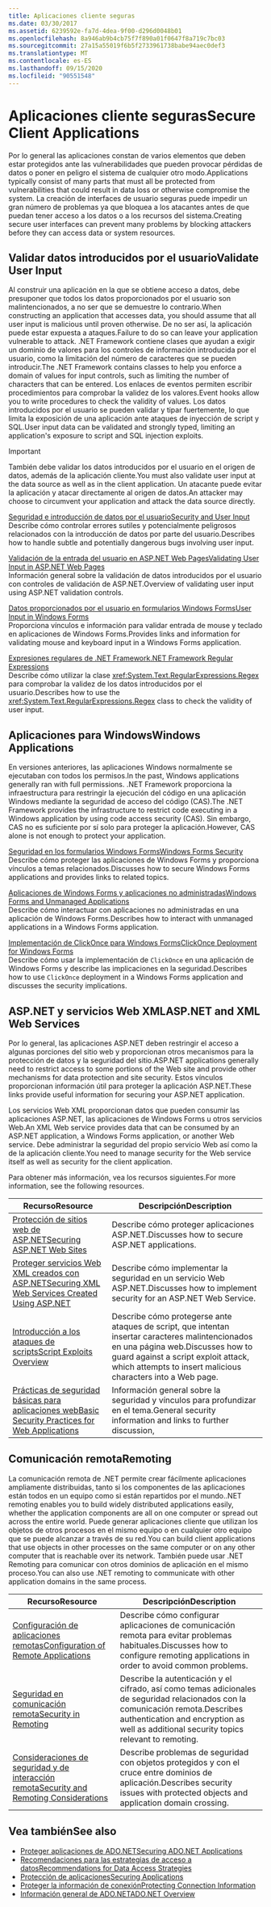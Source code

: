 ```yaml
---
title: Aplicaciones cliente seguras
ms.date: 03/30/2017
ms.assetid: 6239592e-fa7d-4dea-9f00-d296d0048b01
ms.openlocfilehash: 8a946ab9b4cb75f7f890a01f0647f8a719c7bc03
ms.sourcegitcommit: 27a15a55019f6b5f2733961738babe94aec0def3
ms.translationtype: MT
ms.contentlocale: es-ES
ms.lasthandoff: 09/15/2020
ms.locfileid: "90551548"
---
```

# <a name="secure-client-applications"></a><span data-ttu-id="24a80-102">Aplicaciones cliente seguras</span><span class="sxs-lookup"><span data-stu-id="24a80-102">Secure Client Applications</span></span>
<span data-ttu-id="24a80-103">Por lo general las aplicaciones constan de varios elementos que deben estar protegidos ante las vulnerabilidades que pueden provocar pérdidas de datos o poner en peligro el sistema de cualquier otro modo.</span><span class="sxs-lookup"><span data-stu-id="24a80-103">Applications typically consist of many parts that must all be protected from vulnerabilities that could result in data loss or otherwise compromise the system.</span></span> <span data-ttu-id="24a80-104">La creación de interfaces de usuario seguras puede impedir un gran número de problemas ya que bloquea a los atacantes antes de que puedan tener acceso a los datos o a los recursos del sistema.</span><span class="sxs-lookup"><span data-stu-id="24a80-104">Creating secure user interfaces can prevent many problems by blocking attackers before they can access data or system resources.</span></span>  
  
## <a name="validate-user-input"></a><span data-ttu-id="24a80-105">Validar datos introducidos por el usuario</span><span class="sxs-lookup"><span data-stu-id="24a80-105">Validate User Input</span></span>  
 <span data-ttu-id="24a80-106">Al construir una aplicación en la que se obtiene acceso a datos, debe presuponer que todos los datos proporcionados por el usuario son malintencionados, a no ser que se demuestre lo contrario.</span><span class="sxs-lookup"><span data-stu-id="24a80-106">When constructing an application that accesses data, you should assume that all user input is malicious until proven otherwise.</span></span> <span data-ttu-id="24a80-107">De no ser así, la aplicación puede estar expuesta a ataques.</span><span class="sxs-lookup"><span data-stu-id="24a80-107">Failure to do so can leave your application vulnerable to attack.</span></span> <span data-ttu-id="24a80-108">.NET Framework contiene clases que ayudan a exigir un dominio de valores para los controles de información introducida por el usuario, como la limitación del número de caracteres que se pueden introducir.</span><span class="sxs-lookup"><span data-stu-id="24a80-108">The .NET Framework contains classes to help you enforce a domain of values for input controls, such as limiting the number of characters that can be entered.</span></span> <span data-ttu-id="24a80-109">Los enlaces de eventos permiten escribir procedimientos para comprobar la validez de los valores.</span><span class="sxs-lookup"><span data-stu-id="24a80-109">Event hooks allow you to write procedures to check the validity of values.</span></span> <span data-ttu-id="24a80-110">Los datos introducidos por el usuario se pueden validar y tipar fuertemente, lo que limita la exposición de una aplicación ante ataques de inyección de script y SQL.</span><span class="sxs-lookup"><span data-stu-id="24a80-110">User input data can be validated and strongly typed, limiting an application's exposure to script and SQL injection exploits.</span></span>  
  
> [!IMPORTANT]
> <span data-ttu-id="24a80-111">También debe validar los datos introducidos por el usuario en el origen de datos, además de la aplicación cliente.</span><span class="sxs-lookup"><span data-stu-id="24a80-111">You must also validate user input at the data source as well as in the client application.</span></span> <span data-ttu-id="24a80-112">Un atacante puede evitar la aplicación y atacar directamente al origen de datos.</span><span class="sxs-lookup"><span data-stu-id="24a80-112">An attacker may choose to circumvent your application and attack the data source directly.</span></span>  
  
 [<span data-ttu-id="24a80-113">Seguridad e introducción de datos por el usuario</span><span class="sxs-lookup"><span data-stu-id="24a80-113">Security and User Input</span></span>](../../../standard/security/security-and-user-input.md)  
 <span data-ttu-id="24a80-114">Describe cómo controlar errores sutiles y potencialmente peligrosos relacionados con la introducción de datos por parte del usuario.</span><span class="sxs-lookup"><span data-stu-id="24a80-114">Describes how to handle subtle and potentially dangerous bugs involving user input.</span></span>  
  
 <span data-ttu-id="24a80-115">[Validación de la entrada del usuario en ASP.NET Web Pages](/previous-versions/aspnet/7kh55542(v=vs.100))</span><span class="sxs-lookup"><span data-stu-id="24a80-115">[Validating User Input in ASP.NET Web Pages](/previous-versions/aspnet/7kh55542(v=vs.100))</span></span>  
 <span data-ttu-id="24a80-116">Información general sobre la validación de datos introducidos por el usuario con controles de validación de ASP.NET.</span><span class="sxs-lookup"><span data-stu-id="24a80-116">Overview of validating user input using ASP.NET validation controls.</span></span>  
  
 [<span data-ttu-id="24a80-117">Datos proporcionados por el usuario en formularios Windows Forms</span><span class="sxs-lookup"><span data-stu-id="24a80-117">User Input in Windows Forms</span></span>](/dotnet/desktop/winforms/user-input-in-windows-forms)  
 <span data-ttu-id="24a80-118">Proporciona vínculos e información para validar entrada de mouse y teclado en aplicaciones de Windows Forms.</span><span class="sxs-lookup"><span data-stu-id="24a80-118">Provides links and information for validating mouse and keyboard input in a Windows Forms application.</span></span>  
  
 [<span data-ttu-id="24a80-119">Expresiones regulares de .NET Framework</span><span class="sxs-lookup"><span data-stu-id="24a80-119">.NET Framework Regular Expressions</span></span>](../../../standard/base-types/regular-expressions.md)  
 <span data-ttu-id="24a80-120">Describe cómo utilizar la clase <xref:System.Text.RegularExpressions.Regex> para comprobar la validez de los datos introducidos por el usuario.</span><span class="sxs-lookup"><span data-stu-id="24a80-120">Describes how to use the <xref:System.Text.RegularExpressions.Regex> class to check the validity of user input.</span></span>  
  
## <a name="windows-applications"></a><span data-ttu-id="24a80-121">Aplicaciones para Windows</span><span class="sxs-lookup"><span data-stu-id="24a80-121">Windows Applications</span></span>  
 <span data-ttu-id="24a80-122">En versiones anteriores, las aplicaciones Windows normalmente se ejecutaban con todos los permisos.</span><span class="sxs-lookup"><span data-stu-id="24a80-122">In the past, Windows applications generally ran with full permissions.</span></span> <span data-ttu-id="24a80-123">.NET Framework proporciona la infraestructura para restringir la ejecución del código en una aplicación Windows mediante la seguridad de acceso del código (CAS).</span><span class="sxs-lookup"><span data-stu-id="24a80-123">The .NET Framework provides the infrastructure to restrict code executing in a Windows application by using code access security (CAS).</span></span> <span data-ttu-id="24a80-124">Sin embargo, CAS no es suficiente por sí solo para proteger la aplicación.</span><span class="sxs-lookup"><span data-stu-id="24a80-124">However, CAS alone is not enough to protect your application.</span></span>  
  
 [<span data-ttu-id="24a80-125">Seguridad en los formularios Windows Forms</span><span class="sxs-lookup"><span data-stu-id="24a80-125">Windows Forms Security</span></span>](/dotnet/desktop/winforms/windows-forms-security)  
 <span data-ttu-id="24a80-126">Describe cómo proteger las aplicaciones de Windows Forms y proporciona vínculos a temas relacionados.</span><span class="sxs-lookup"><span data-stu-id="24a80-126">Discusses how to secure Windows Forms applications and provides links to related topics.</span></span>  
  
 [<span data-ttu-id="24a80-127">Aplicaciones de Windows Forms y aplicaciones no administradas</span><span class="sxs-lookup"><span data-stu-id="24a80-127">Windows Forms and Unmanaged Applications</span></span>](/dotnet/desktop/winforms/advanced/windows-forms-and-unmanaged-applications)  
 <span data-ttu-id="24a80-128">Describe cómo interactuar con aplicaciones no administradas en una aplicación de Windows Forms.</span><span class="sxs-lookup"><span data-stu-id="24a80-128">Describes how to interact with unmanaged applications in a Windows Forms application.</span></span>  
  
 [<span data-ttu-id="24a80-129">Implementación de ClickOnce para Windows Forms</span><span class="sxs-lookup"><span data-stu-id="24a80-129">ClickOnce Deployment for Windows Forms</span></span>](/dotnet/desktop/winforms/clickonce-deployment-for-windows-forms)  
 <span data-ttu-id="24a80-130">Describe cómo usar la implementación de `ClickOnce` en una aplicación de Windows Forms y describe las implicaciones en la seguridad.</span><span class="sxs-lookup"><span data-stu-id="24a80-130">Describes how to use `ClickOnce` deployment in a Windows Forms application and discusses the security implications.</span></span>  
  
## <a name="aspnet-and-xml-web-services"></a><span data-ttu-id="24a80-131">ASP.NET y servicios Web XML</span><span class="sxs-lookup"><span data-stu-id="24a80-131">ASP.NET and XML Web Services</span></span>  
 <span data-ttu-id="24a80-132">Por lo general, las aplicaciones ASP.NET deben restringir el acceso a algunas porciones del sitio web y proporcionan otros mecanismos para la protección de datos y la seguridad del sitio.</span><span class="sxs-lookup"><span data-stu-id="24a80-132">ASP.NET applications generally need to restrict access to some portions of the Web site and provide other mechanisms for data protection and site security.</span></span> <span data-ttu-id="24a80-133">Estos vínculos proporcionan información útil para proteger la aplicación ASP.NET.</span><span class="sxs-lookup"><span data-stu-id="24a80-133">These links provide useful information for securing your ASP.NET application.</span></span>  
  
 <span data-ttu-id="24a80-134">Los servicios Web XML proporcionan datos que pueden consumir las aplicaciones ASP.NET, las aplicaciones de Windows Forms u otros servicios Web.</span><span class="sxs-lookup"><span data-stu-id="24a80-134">An XML Web service provides data that can be consumed by an ASP.NET application, a Windows Forms application, or another Web service.</span></span> <span data-ttu-id="24a80-135">Debe administrar la seguridad del propio servicio Web así como la de la aplicación cliente.</span><span class="sxs-lookup"><span data-stu-id="24a80-135">You need to manage security for the Web service itself as well as security for the client application.</span></span>  
  
 <span data-ttu-id="24a80-136">Para obtener más información, vea los recursos siguientes.</span><span class="sxs-lookup"><span data-stu-id="24a80-136">For more information, see the following resources.</span></span>  
  
|<span data-ttu-id="24a80-137">Recurso</span><span class="sxs-lookup"><span data-stu-id="24a80-137">Resource</span></span>|<span data-ttu-id="24a80-138">Descripción</span><span class="sxs-lookup"><span data-stu-id="24a80-138">Description</span></span>|  
|--------------|-----------------|  
|<span data-ttu-id="24a80-139">[Protección de sitios web de ASP.NET](/previous-versions/aspnet/91f66yxt(v=vs.100))</span><span class="sxs-lookup"><span data-stu-id="24a80-139">[Securing ASP.NET Web Sites](/previous-versions/aspnet/91f66yxt(v=vs.100))</span></span>|<span data-ttu-id="24a80-140">Describe cómo proteger aplicaciones ASP.NET.</span><span class="sxs-lookup"><span data-stu-id="24a80-140">Discusses how to secure ASP.NET applications.</span></span>|  
|<span data-ttu-id="24a80-141">[Proteger servicios Web XML creados con ASP.NET](/previous-versions/dotnet/netframework-4.0/w67h0dw7(v=vs.100))</span><span class="sxs-lookup"><span data-stu-id="24a80-141">[Securing XML Web Services Created Using ASP.NET](/previous-versions/dotnet/netframework-4.0/w67h0dw7(v=vs.100))</span></span>|<span data-ttu-id="24a80-142">Describe cómo implementar la seguridad en un servicio Web ASP.NET.</span><span class="sxs-lookup"><span data-stu-id="24a80-142">Discusses how to implement security for an ASP.NET Web Service.</span></span>|  
|<span data-ttu-id="24a80-143">[Introducción a los ataques de scripts](/previous-versions/aspnet/w1sw53ds(v=vs.100))</span><span class="sxs-lookup"><span data-stu-id="24a80-143">[Script Exploits Overview](/previous-versions/aspnet/w1sw53ds(v=vs.100))</span></span>|<span data-ttu-id="24a80-144">Describe cómo protegerse ante ataques de script, que intentan insertar caracteres malintencionados en una página web.</span><span class="sxs-lookup"><span data-stu-id="24a80-144">Discusses how to guard against a script exploit attack, which attempts to insert malicious characters into a Web page.</span></span>|  
|<span data-ttu-id="24a80-145">[Prácticas de seguridad básicas para aplicaciones web](/previous-versions/aspnet/zdh19h94(v=vs.100))</span><span class="sxs-lookup"><span data-stu-id="24a80-145">[Basic Security Practices for Web Applications](/previous-versions/aspnet/zdh19h94(v=vs.100))</span></span>|<span data-ttu-id="24a80-146">Información general sobre la seguridad y vínculos para profundizar en el tema.</span><span class="sxs-lookup"><span data-stu-id="24a80-146">General security information and links to further discussion,</span></span>|  
  
## <a name="remoting"></a><span data-ttu-id="24a80-147">Comunicación remota</span><span class="sxs-lookup"><span data-stu-id="24a80-147">Remoting</span></span>  
 <span data-ttu-id="24a80-148">La comunicación remota de .NET permite crear fácilmente aplicaciones ampliamente distribuidas, tanto si los componentes de las aplicaciones están todos en un equipo como si están repartidos por el mundo.</span><span class="sxs-lookup"><span data-stu-id="24a80-148">.NET remoting enables you to build widely distributed applications easily, whether the application components are all on one computer or spread out across the entire world.</span></span> <span data-ttu-id="24a80-149">Puede generar aplicaciones cliente que utilizan los objetos de otros procesos en el mismo equipo o en cualquier otro equipo que se puede alcanzar a través de su red.</span><span class="sxs-lookup"><span data-stu-id="24a80-149">You can build client applications that use objects in other processes on the same computer or on any other computer that is reachable over its network.</span></span> <span data-ttu-id="24a80-150">También puede usar .NET Remoting para comunicar con otros dominios de aplicación en el mismo proceso.</span><span class="sxs-lookup"><span data-stu-id="24a80-150">You can also use .NET remoting to communicate with other application domains in the same process.</span></span>  
  
|<span data-ttu-id="24a80-151">Recurso</span><span class="sxs-lookup"><span data-stu-id="24a80-151">Resource</span></span>|<span data-ttu-id="24a80-152">Descripción</span><span class="sxs-lookup"><span data-stu-id="24a80-152">Description</span></span>|  
|--------------|-----------------|  
|<span data-ttu-id="24a80-153">[Configuración de aplicaciones remotas](/previous-versions/dotnet/netframework-4.0/b8tysty8(v=vs.100))</span><span class="sxs-lookup"><span data-stu-id="24a80-153">[Configuration of Remote Applications](/previous-versions/dotnet/netframework-4.0/b8tysty8(v=vs.100))</span></span>|<span data-ttu-id="24a80-154">Describe cómo configurar aplicaciones de comunicación remota para evitar problemas habituales.</span><span class="sxs-lookup"><span data-stu-id="24a80-154">Discusses how to configure remoting applications in order to avoid common problems.</span></span>|  
|<span data-ttu-id="24a80-155">[Seguridad en comunicación remota](/previous-versions/dotnet/netframework-4.0/9hwst9th(v=vs.100))</span><span class="sxs-lookup"><span data-stu-id="24a80-155">[Security in Remoting](/previous-versions/dotnet/netframework-4.0/9hwst9th(v=vs.100))</span></span>|<span data-ttu-id="24a80-156">Describe la autenticación y el cifrado, así como temas adicionales de seguridad relacionados con la comunicación remota.</span><span class="sxs-lookup"><span data-stu-id="24a80-156">Describes authentication and encryption as well as additional security topics relevant to remoting.</span></span>|  
|[<span data-ttu-id="24a80-157">Consideraciones de seguridad y de interacción remota</span><span class="sxs-lookup"><span data-stu-id="24a80-157">Security and Remoting Considerations</span></span>](../../misc/security-and-remoting-considerations.md)|<span data-ttu-id="24a80-158">Describe problemas de seguridad con objetos protegidos y con el cruce entre dominios de aplicación.</span><span class="sxs-lookup"><span data-stu-id="24a80-158">Describes security issues with protected objects and application domain crossing.</span></span>|  
  
## <a name="see-also"></a><span data-ttu-id="24a80-159">Vea también</span><span class="sxs-lookup"><span data-stu-id="24a80-159">See also</span></span>

- [<span data-ttu-id="24a80-160">Proteger aplicaciones de ADO.NET</span><span class="sxs-lookup"><span data-stu-id="24a80-160">Securing ADO.NET Applications</span></span>](securing-ado-net-applications.md)
- <span data-ttu-id="24a80-161">[Recomendaciones para las estrategias de acceso a datos](/previous-versions/visualstudio/visual-studio-2008/8fxztkff(v=vs.90))</span><span class="sxs-lookup"><span data-stu-id="24a80-161">[Recommendations for Data Access Strategies](/previous-versions/visualstudio/visual-studio-2008/8fxztkff(v=vs.90))</span></span>
- [<span data-ttu-id="24a80-162">Protección de aplicaciones</span><span class="sxs-lookup"><span data-stu-id="24a80-162">Securing Applications</span></span>](/visualstudio/ide/securing-applications)
- [<span data-ttu-id="24a80-163">Proteger la información de conexión</span><span class="sxs-lookup"><span data-stu-id="24a80-163">Protecting Connection Information</span></span>](protecting-connection-information.md)
- [<span data-ttu-id="24a80-164">Información general de ADO.NET</span><span class="sxs-lookup"><span data-stu-id="24a80-164">ADO.NET Overview</span></span>](ado-net-overview.md)
